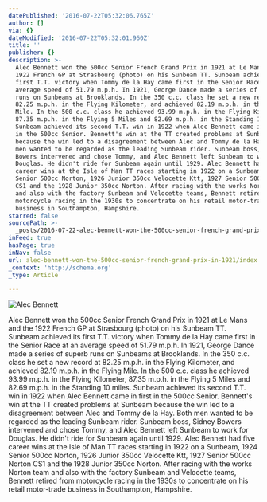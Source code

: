 ```yaml
---
datePublished: '2016-07-22T05:32:06.765Z'
author: []
via: {}
dateModified: '2016-07-22T05:32:01.960Z'
title: ''
publisher: {}
description: >-
  Alec Bennett won the 500cc Senior French Grand Prix in 1921 at Le Mans and the
  1922 French GP at Strasbourg (photo) on his Sunbeam TT. Sunbeam achieved its
  first T.T. victory when Tommy de la Hay came first in the Senior Race at an
  average speed of 51.79 m.p.h. In 1921, George Dance made a series of superb
  runs on Sunbeams at Brooklands. In the 350 c.c. class he set a new record at
  82.25 m.p.h. in the Flying Kilometer, and achieved 82.19 m.p.h. in the Flying
  Mile. In the 500 c.c. class he achieved 93.99 m.p.h. in the Flying Kilometer,
  87.35 m.p.h. in the Flying 5 Miles and 82.69 m.p.h. in the Standing 10 miles.
  Sunbeam achieved its second T.T. win in 1922 when Alec Bennett came in first
  in the 500cc Senior. Bennett's win at the TT created problems at Sunbeam
  because the win led to a disagreement between Alec and Tommy de la Hay. Both
  men wanted to be regarded as the leading Sunbeam rider. Sunbeam boss, Sidney
  Bowers intervened and chose Tommy, and Alec Bennett left Sunbeam to work for
  Douglas. He didn't ride for Sunbeam again until 1929. Alec Bennett had five
  career wins at the Isle of Man TT races starting in 1922 on a Sunbeam, 1924
  Senior 500cc Norton, 1926 Junior 350cc Velocette Ktt, 1927 Senior 500cc Norton
  CS1 and the 1928 Junior 350cc Norton. After racing with the works Norton team
  and also with the factory Sunbeam and Velocette teams, Bennett retired from
  motorcycle racing in the 1930s to concentrate on his retail motor-trade
  business in Southampton, Hampshire.
starred: false
sourcePath: >-
  _posts/2016-07-22-alec-bennett-won-the-500cc-senior-french-grand-prix-in-1921.md
inFeed: true
hasPage: true
inNav: false
url: alec-bennett-won-the-500cc-senior-french-grand-prix-in-1921/index.html
_context: 'http://schema.org'
_type: Article

---
```

![Alec Bennett](https://the-grid-user-content.s3-us-west-2.amazonaws.com/71573ece-24a2-4ed8-a75f-292921436dec.jpg)

Alec Bennett won the 500cc Senior French Grand Prix in 1921 at Le Mans and the 1922 French GP at Strasbourg (photo) on his Sunbeam TT. Sunbeam achieved its first T.T. victory when Tommy de la Hay came first in the Senior Race at an average speed of 51.79 m.p.h. In 1921, George Dance made a series of superb runs on Sunbeams at Brooklands. In the 350 c.c. class he set a new record at 82.25 m.p.h. in the Flying Kilometer, and achieved 82.19 m.p.h. in the Flying Mile. In the 500 c.c. class he achieved 93.99 m.p.h. in the Flying Kilometer, 87.35 m.p.h. in the Flying 5 Miles and 82.69 m.p.h. in the Standing 10 miles. Sunbeam achieved its second T.T. win in 1922 when Alec Bennett came in first in the 500cc Senior. Bennett's win at the TT created problems at Sunbeam because the win led to a disagreement between Alec and Tommy de la Hay. Both men wanted to be regarded as the leading Sunbeam rider. Sunbeam boss, Sidney Bowers intervened and chose Tommy, and Alec Bennett left Sunbeam to work for Douglas. He didn't ride for Sunbeam again until 1929\. Alec Bennett had five career wins at the Isle of Man TT races starting in 1922 on a Sunbeam, 1924 Senior 500cc Norton, 1926 Junior 350cc Velocette Ktt, 1927 Senior 500cc Norton CS1 and the 1928 Junior 350cc Norton. After racing with the works Norton team and also with the factory Sunbeam and Velocette teams, Bennett retired from motorcycle racing in the 1930s to concentrate on his retail motor-trade business in Southampton, Hampshire.